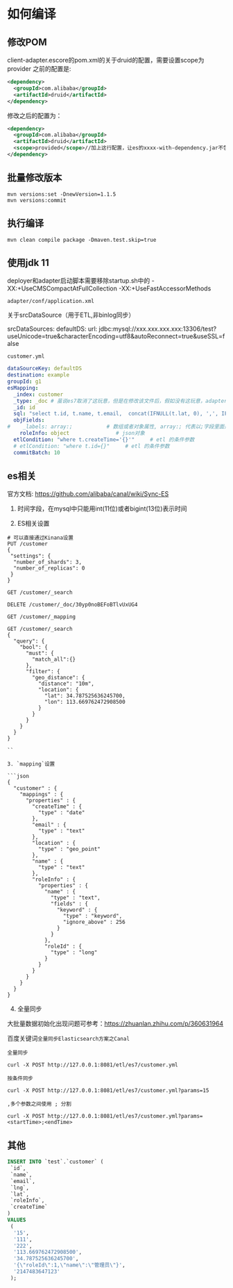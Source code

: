 # 如何编译

## 修改POM

client-adapter.escore的pom.xml的关于druid的配置，需要设置scope为provider
之前的配置是:

```xml
<dependency>
  <groupId>com.alibaba</groupId>
  <artifactId>druid</artifactId>
</dependency>
```

修改之后的配置为：

```xml
<dependency>
  <groupId>com.alibaba</groupId>
  <artifactId>druid</artifactId>
  <scope>provided</scope>//加上这行配置，让es的xxxx-with-dependency.jar不包含druid相关包
</dependency>
```

## 批量修改版本

```shell
mvn versions:set -DnewVersion=1.1.5
mvn versions:commit
```

## 执行编译

```shell
mvn clean compile package -Dmaven.test.skip=true
```

## 使用jdk 11

deployer和adapter启动脚本需要移除startup.sh中的
-XX:+UseCMSCompactAtFullCollection -XX:+UseFastAccessorMethods

`adapter/conf/application.xml`

关于srcDataSource（用于ETL,非binlog同步）

srcDataSources:
    defaultDS:
      url: jdbc:mysql://xxx.xxx.xxx.xxx:13306/test?useUnicode=true&characterEncoding=utf8&autoReconnect=true&useSSL=false

`customer.yml`

```yml
dataSourceKey: defaultDS
destination: example
groupId: g1
esMapping:
  _index: customer
  _type: _doc # 虽说es7取消了这玩意，但是在修改该文件后，假如没有这玩意，adapter会报错
  _id: id
  sql: "select t.id, t.name, t.email,  concat(IFNULL(t.lat, 0), ',', IFNULL(t.lng, 0)) AS location, t.roleInfo, t.createTime from customer t"
  objFields:
#    _labels: array:;           # 数组或者对象属性, array:; 代表以;字段里面是以;分隔的
    roleInfo: object               # json对象
  etlCondition: "where t.createTime='{}'"     # etl 的条件参数
  # etlCondition: "where t.id={}"     # etl 的条件参数
  commitBatch: 10
```

## es相关

官方文档: <https://github.com/alibaba/canal/wiki/Sync-ES>

1. 时间字段，在mysql中只能用int(11位)或者bigint(13位)表示时间

2. ES相关设置

```shell
# 可以直接通过Kinana设置
PUT /customer
{
 "settings": {
  "number_of_shards": 3,
  "number_of_replicas": 0
 }
}

GET /customer/_search

DELETE /customer/_doc/30yp0noBEFoBTlvUxUG4

GET /customer/_mapping

GET /customer/_search
{
  "query": {
    "bool": {
      "must": {
        "match_all":{}
      },
      "filter": {
        "geo_distance": {
          "distance": "10m",
          "location": {
            "lat": 34.787525636245700,
            "lon": 113.669762472908500
          }
        }
      }
    }
  }
}

``

3. `mapping`设置

```json
{
  "customer" : {
    "mappings" : {
      "properties" : {
        "createTime" : {
          "type" : "date"
        },
        "email" : {
          "type" : "text"
        },
        "location" : {
          "type" : "geo_point"
        },
        "name" : {
          "type" : "text"
        },
        "roleInfo" : {
          "properties" : {
            "name" : {
              "type" : "text",
              "fields" : {
                "keyword" : {
                  "type" : "keyword",
                  "ignore_above" : 256
                }
              }
            },
            "roleId" : {
              "type" : "long"
            }
          }
        }
      }
    }
  }
}
```

4. 全量同步

大批量数据初始化出现问题可参考：<https://zhuanlan.zhihu.com/p/360631964>

百度关键词`全量同步Elasticsearch方案之Canal`

`全量同步`

```shell
curl -X POST http://127.0.0.1:8081/etl/es7/customer.yml
```

`按条件同步`

```shell
curl -X POST http://127.0.0.1:8081/etl/es7/customer.yml?params=15
```

`,多个参数之间使用 ; 分割`

```shell
curl -X POST http://127.0.0.1:8081/etl/es7/customer.yml?params=<startTime>;<endTime>
```

## 其他

```sql
INSERT INTO `test`.`customer` (
 `id`,
 `name`,
 `email`,
 `lng`,
 `lat`,
 `roleInfo`,
 `createTime`
)
VALUES
 (
  '15',
  '111',
  '222',
  '113.669762472908500',
  '34.787525636245700',
  '{\"roleId\":1,\"name\":\"管理员\"}',
  '2147483647123'
 );

```
